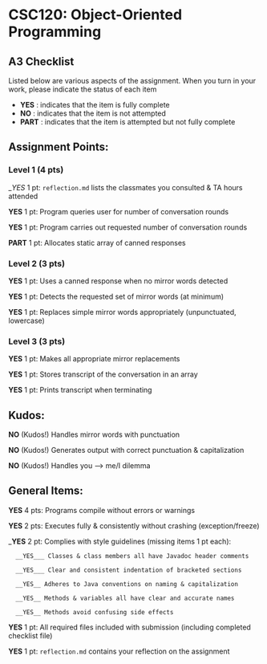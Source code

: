 # CSC120: Object-Oriented Programming
## A3 Checklist

Listed below are various aspects of the assignment.  When you turn in your work, please indicate the status of each item

- **YES** : indicates that the item is fully complete
- **NO** : indicates that the item is not attempted
- **PART** : indicates that the item is attempted but not fully complete


## Assignment Points:

### Level 1 (4 pts)

__YES_ 1 pt: `reflection.md` lists the classmates you consulted & TA hours attended

__YES__ 1 pt: Program queries user for number of conversation rounds

__YES__ 1 pt: Program carries out requested number of conversation rounds

__PART__ 1 pt: Allocates static array of canned responses

### Level 2 (3 pts)

__YES__ 1 pt: Uses a canned response when no mirror words detected

__YES__ 1 pt: Detects the requested set of mirror words (at minimum)

__YES__ 1 pt: Replaces simple mirror words appropriately (unpunctuated, lowercase)

### Level 3 (3 pts)

__YES__ 1 pt: Makes all appropriate mirror replacements

__YES__ 1 pt: Stores transcript of the conversation in an array

__YES__ 1 pt: Prints transcript when terminating

## Kudos:

__NO__ (Kudos!) Handles mirror words with punctuation

__NO__ (Kudos!) Generates output with correct punctuation & capitalization

__NO__ (Kudos!) Handles you --> me/I dilemma

## General Items:

__YES__ 4 pts: Programs compile without errors or warnings

__YES__ 2 pts: Executes fully & consistently without crashing (exception/freeze)

___YES__ 2 pt: Complies with style guidelines (missing items 1 pt each):

      __YES___ Classes & class members all have Javadoc header comments

      __YES___ Clear and consistent indentation of bracketed sections

      __YES__ Adheres to Java conventions on naming & capitalization

      __YES__ Methods & variables all have clear and accurate names

      __YES__ Methods avoid confusing side effects

__YES__ 1 pt: All required files included with submission (including completed checklist file)

__YES__ 1 pt: `reflection.md` contains your reflection on the assignment
